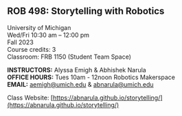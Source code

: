 ## ROB 498: Storytelling with Robotics

University of Michigan  
Wed/Fri 10:30 am – 12:00 pm  
Fall 2023  
Course credits: 3  
Classroom: FRB 1150 (Student Team Space)

**INSTRUCTORS:** Alyssa Emigh & Abhishek Narula  
**OFFICE HOURS:** Tues 10am - 12noon Robotics Makerspace  
**EMAIL:** aemigh@umich.edu & abnarula@umich.edu

Class Website: [https://abnarula.github.io/storytelling/](https://abnarula.github.io/storytelling/)
